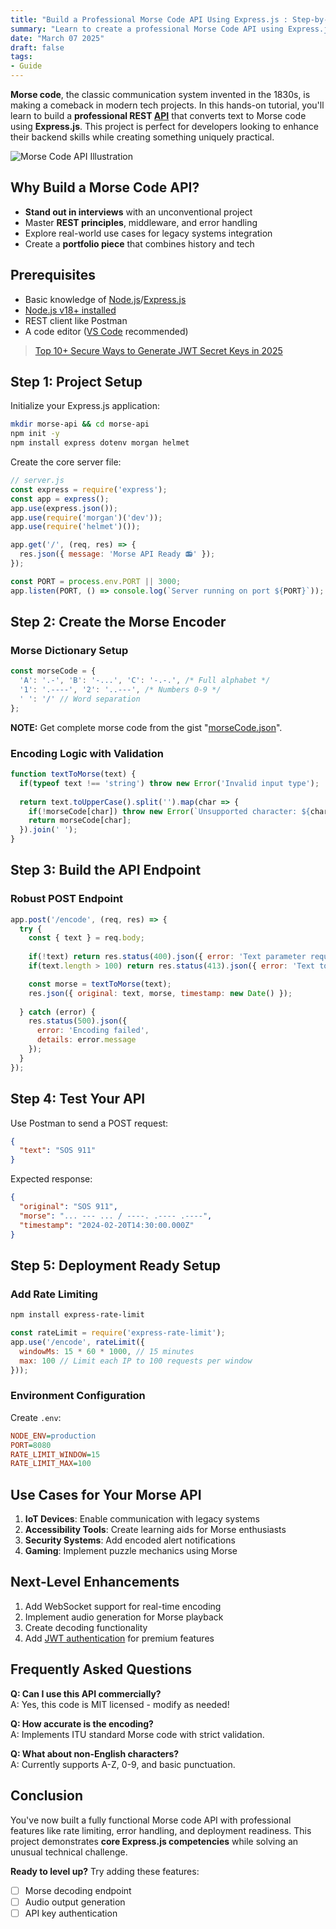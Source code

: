 ```yaml
---
title: "Build a Professional Morse Code API Using Express.js : Step-by-Step Guide"
summary: "Learn to create a professional Morse Code API using Express.js. Step-by-step guide covers setup, encoding, testing, and deployment for developers."
date: "March 07 2025"
draft: false
tags:
- Guide
---
```


**Morse code**, the classic communication system invented in the 1830s, is making a comeback in modern tech projects. In this hands-on tutorial, you'll learn to build a **professional REST [API](https://exonoob.in/blog/free-torrent-apis-for-developers/)** that converts text to Morse code using **Express.js**. This project is perfect for developers looking to enhance their backend skills while creating something uniquely practical.

![Morse Code API Illustration](https://images.unsplash.com/photo-1585076641399-5c06d1b3365f?ixlib=rb-1.2.1&auto=format&fit=crop&w=1350&q=80)

## Why Build a Morse Code API?
- **Stand out in interviews** with an unconventional project
- Master **REST principles**, middleware, and error handling
- Explore real-world use cases for legacy systems integration
- Create a **portfolio piece** that combines history and tech

## Prerequisites
- Basic knowledge of [Node.js](https://nodejs.org/docs/latest/api/)/[Express.js](https://expressjs.com/en/starter/installing.html)
- [Node.js v18+ installed](https://nodejs.org/en/download)
- REST client like Postman
- A code editor ([VS Code](https://code.visualstudio.com/) recommended)

> [Top 10+ Secure Ways to Generate JWT Secret Keys in 2025](https://exonoob.in/blog/generate-jwt-secret-keys-secure-2025/)

## Step 1: Project Setup
Initialize your Express.js application:
```bash
mkdir morse-api && cd morse-api
npm init -y
npm install express dotenv morgan helmet
```

Create the core server file:
```javascript
// server.js
const express = require('express');
const app = express();
app.use(express.json());
app.use(require('morgan')('dev'));
app.use(require('helmet')());

app.get('/', (req, res) => {
  res.json({ message: 'Morse API Ready 📻' });
});

const PORT = process.env.PORT || 3000;
app.listen(PORT, () => console.log(`Server running on port ${PORT}`));
```

## Step 2: Create the Morse Encoder

### Morse Dictionary Setup
```javascript
const morseCode = {
  'A': '.-', 'B': '-...', 'C': '-.-.', /* Full alphabet */
  '1': '.----', '2': '..---', /* Numbers 0-9 */
  ' ': '/' // Word separation
};
```

**NOTE:** Get complete morse code from the gist "[morseCode.json](https://gist.github.com/theriturajps/96dd63555f2e754a68bc813dbe519e22)".

### Encoding Logic with Validation
```javascript
function textToMorse(text) {
  if(typeof text !== 'string') throw new Error('Invalid input type');
  
  return text.toUpperCase().split('').map(char => {
    if(!morseCode[char]) throw new Error(`Unsupported character: ${char}`);
    return morseCode[char];
  }).join(' ');
}
```

## Step 3: Build the API Endpoint

### Robust POST Endpoint
```javascript
app.post('/encode', (req, res) => {
  try {
    const { text } = req.body;
    
    if(!text) return res.status(400).json({ error: 'Text parameter required' });
    if(text.length > 100) return res.status(413).json({ error: 'Text too long' });

    const morse = textToMorse(text);
    res.json({ original: text, morse, timestamp: new Date() });
    
  } catch (error) {
    res.status(500).json({ 
      error: 'Encoding failed',
      details: error.message
    });
  }
});
```

## Step 4: Test Your API
Use Postman to send a POST request:
```json
{
  "text": "SOS 911"
}
```

Expected response:
```json
{
  "original": "SOS 911",
  "morse": "... --- ... / ----. .---- .----",
  "timestamp": "2024-02-20T14:30:00.000Z"
}
```

## Step 5: Deployment Ready Setup

### Add Rate Limiting
```bash
npm install express-rate-limit
```

```javascript
const rateLimit = require('express-rate-limit');
app.use('/encode', rateLimit({
  windowMs: 15 * 60 * 1000, // 15 minutes
  max: 100 // Limit each IP to 100 requests per window
}));
```

### Environment Configuration
Create `.env`:
```ini
NODE_ENV=production
PORT=8080
RATE_LIMIT_WINDOW=15
RATE_LIMIT_MAX=100
```

## Use Cases for Your Morse API
1. **IoT Devices**: Enable communication with legacy systems
2. **Accessibility Tools**: Create learning aids for Morse enthusiasts
3. **Security Systems**: Add encoded alert notifications
4. **Gaming**: Implement puzzle mechanics using Morse

## Next-Level Enhancements
1. Add WebSocket support for real-time encoding
2. Implement audio generation for Morse playback
3. Create decoding functionality
4. Add [JWT authentication](https://exonoob.in/blog/session-vs-jwt-authentication-in-expressjs/#2-jwt-authentication-explained) for premium features

## Frequently Asked Questions

**Q: Can I use this API commercially?**  
A: Yes, this code is MIT licensed - modify as needed!

**Q: How accurate is the encoding?**  
A: Implements ITU standard Morse code with strict validation.

**Q: What about non-English characters?**  
A: Currently supports A-Z, 0-9, and basic punctuation.

## Conclusion

You've now built a fully functional Morse code API with professional features like rate limiting, error handling, and deployment readiness. This project demonstrates **core Express.js competencies** while solving an unusual technical challenge.

**Ready to level up?** Try adding these features:
- [ ] Morse decoding endpoint
- [ ] Audio output generation
- [ ] API key authentication